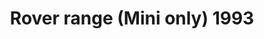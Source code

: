 ---
    title: Rover range (Mini only) 1993
    slug: Rover-range-Mini-only-1993
    description:
    code: Rover-range-Mini-only-1993
    image: https://cmdiy-archive.s3.us-east-1.amazonaws.com/adverts/images/Rover+range+(Mini+only)+1993.jpeg
    download: https://cmdiy-archive.s3.us-east-1.amazonaws.com/adverts/documents/Rover+range+(Mini+only)+1993.pdf
---